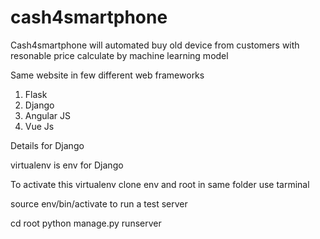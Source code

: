 # cash4smartphone
Cash4smartphone will automated buy old device from customers with resonable price calculate by machine learning model

Same website in few different web frameworks

1. Flask 
2. Django 
3. Angular JS
4. Vue Js


Details for Django 

virtualenv is env for Django 

To activate this virtualenv 
clone env and root in same folder 
use tarminal

source env/bin/activate
to run a test server 

cd root
python manage.py runserver


